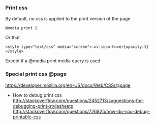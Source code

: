 ### Print css

By default, no css is applied to the print version of the page 
````
@media print {
````

Or that 
````
<style type="text/css" media="screen">.uv-icon:hover{opacity:1}</style>
````

Except if a @media print media query is used

### Special print css @page 
https://developer.mozilla.org/en-US/docs/Web/CSS/@page

* How to debug print css
http://stackoverflow.com/questions/2452713/suggestions-for-debugging-print-stylesheets
http://stackoverflow.com/questions/726825/how-do-you-debug-printable-css